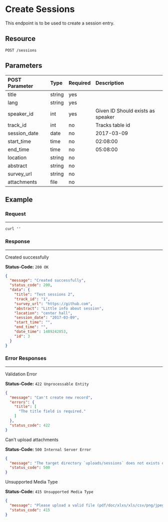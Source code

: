# Create Sessions

This endpoint is to be used to create a session entry.

## Resource

```
POST /sessions
```

## Parameters

POST Parameter | Type   | Required | Description
:------------ | :----- | :------- | :----------
title         | string | yes      |
lang         | string | yes      |
speaker_id    | int    | yes      | Given ID Should exists as speaker
track_id      | int    | no       | Tracks table id
session_date  | date   | no       | 2017-03-09
start_time    | time   | no       | 02:08:00
end_time      | time   | no       | 05:08:00
location      | string | no       |
abstract      | string | no       |
survey_url    | string | no       |
attachments   | file   | no       |

## Example

### Request

--------------------------------------------------------------------------------

```curl
curl ''
```

### Response

--------------------------------------------------------------------------------
Created successfully

**Status-Code:** `200 OK`

```json
{
  "message": "Created successfully",
  "status_code": 200,
  "data": {
    "title": "Test sessions 2",
    "track_id": "1",
    "survey_url": "https://github.com",
    "abstract": "Little info about session",
    "location": "center hall",
    "session_date": "2017-03-09",
    "start_time": "",
    "end_time": "",
    "date_time": 1489242853,
    "id": 3
  }
}
```

### Error Responses

--------------------------------------------------------------------------------
Validation Error

**Status-Code:** `422 Unprocessable Entity`

```json
{
  "message": "Can't create new record",
  "errors": {
    "title": [
      "The title field is required."
    ]
  },
  "status_code": 422
}
```

Can't upload attachments

**Status-Code:** `500 Internal Server Error`

```json
{
  "message": "The target directory `uploads/sessions` does not exists or is not writable",
  "status_code": 500
}
```

Unsupported Media Type

**Status-Code:** `415 Unsupported Media Type`

```json
{
  "message": "Please upload a valid file (pdf/doc/xlxs/xls/csv/png/jpeg/gif)",
  "status_code": 415
}
```
